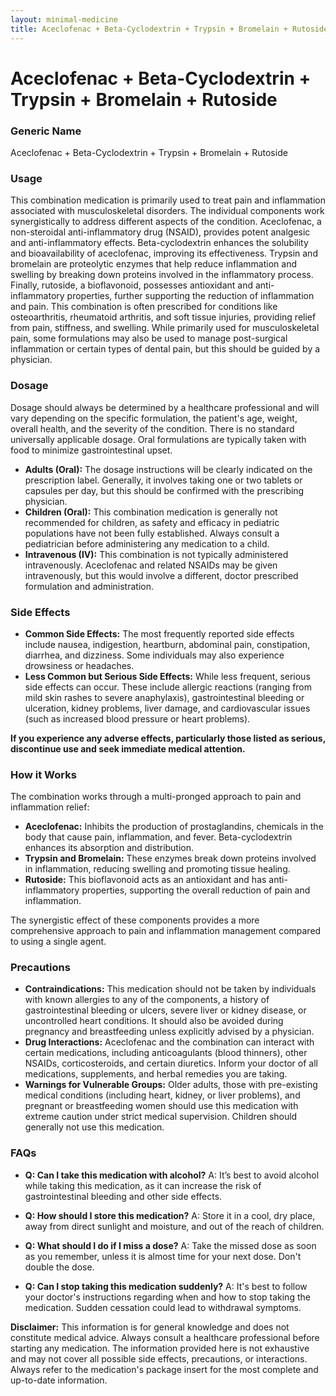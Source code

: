 ```yaml
---
layout: minimal-medicine
title: Aceclofenac + Beta-Cyclodextrin + Trypsin + Bromelain + Rutoside
---
```


# Aceclofenac + Beta-Cyclodextrin + Trypsin + Bromelain + Rutoside
### Generic Name
Aceclofenac + Beta-Cyclodextrin + Trypsin + Bromelain + Rutoside


### Usage

This combination medication is primarily used to treat pain and inflammation associated with musculoskeletal disorders.  The individual components work synergistically to address different aspects of the condition.  Aceclofenac, a non-steroidal anti-inflammatory drug (NSAID), provides potent analgesic and anti-inflammatory effects. Beta-cyclodextrin enhances the solubility and bioavailability of aceclofenac, improving its effectiveness. Trypsin and bromelain are proteolytic enzymes that help reduce inflammation and swelling by breaking down proteins involved in the inflammatory process.  Finally, rutoside, a bioflavonoid, possesses antioxidant and anti-inflammatory properties, further supporting the reduction of inflammation and pain.  This combination is often prescribed for conditions like osteoarthritis, rheumatoid arthritis, and soft tissue injuries, providing relief from pain, stiffness, and swelling.  While primarily used for musculoskeletal pain, some formulations may also be used to manage post-surgical inflammation or certain types of dental pain, but this should be guided by a physician.


### Dosage

Dosage should always be determined by a healthcare professional and will vary depending on the specific formulation, the patient's age, weight, overall health, and the severity of the condition.  There is no standard universally applicable dosage.  Oral formulations are typically taken with food to minimize gastrointestinal upset.

* **Adults (Oral):** The dosage instructions will be clearly indicated on the prescription label.  Generally, it involves taking one or two tablets or capsules per day, but this should be confirmed with the prescribing physician.
* **Children (Oral):** This combination medication is generally not recommended for children, as safety and efficacy in pediatric populations have not been fully established.  Always consult a pediatrician before administering any medication to a child.
* **Intravenous (IV):** This combination is not typically administered intravenously.  Aceclofenac and related NSAIDs may be given intravenously, but this would involve a different, doctor prescribed formulation and administration.


### Side Effects

* **Common Side Effects:**  The most frequently reported side effects include nausea, indigestion, heartburn, abdominal pain, constipation, diarrhea, and dizziness.  Some individuals may also experience drowsiness or headaches.
* **Less Common but Serious Side Effects:**  While less frequent, serious side effects can occur. These include allergic reactions (ranging from mild skin rashes to severe anaphylaxis), gastrointestinal bleeding or ulceration, kidney problems, liver damage, and cardiovascular issues (such as increased blood pressure or heart problems).


**If you experience any adverse effects, particularly those listed as serious, discontinue use and seek immediate medical attention.**


### How it Works

The combination works through a multi-pronged approach to pain and inflammation relief:

* **Aceclofenac:** Inhibits the production of prostaglandins, chemicals in the body that cause pain, inflammation, and fever. Beta-cyclodextrin enhances its absorption and distribution.
* **Trypsin and Bromelain:**  These enzymes break down proteins involved in inflammation, reducing swelling and promoting tissue healing.
* **Rutoside:**  This bioflavonoid acts as an antioxidant and has anti-inflammatory properties, supporting the overall reduction of pain and inflammation.


The synergistic effect of these components provides a more comprehensive approach to pain and inflammation management compared to using a single agent.


### Precautions

* **Contraindications:**  This medication should not be taken by individuals with known allergies to any of the components, a history of gastrointestinal bleeding or ulcers, severe liver or kidney disease, or uncontrolled heart conditions.  It should also be avoided during pregnancy and breastfeeding unless explicitly advised by a physician.
* **Drug Interactions:**  Aceclofenac and the combination can interact with certain medications, including anticoagulants (blood thinners), other NSAIDs, corticosteroids, and certain diuretics.  Inform your doctor of all medications, supplements, and herbal remedies you are taking.
* **Warnings for Vulnerable Groups:**  Older adults, those with pre-existing medical conditions (including heart, kidney, or liver problems), and pregnant or breastfeeding women should use this medication with extreme caution under strict medical supervision.  Children should generally not use this medication.


### FAQs

* **Q: Can I take this medication with alcohol?** A: It’s best to avoid alcohol while taking this medication, as it can increase the risk of gastrointestinal bleeding and other side effects.

* **Q: How should I store this medication?** A: Store it in a cool, dry place, away from direct sunlight and moisture, and out of the reach of children.

* **Q: What should I do if I miss a dose?** A: Take the missed dose as soon as you remember, unless it is almost time for your next dose.  Don't double the dose.

* **Q: Can I stop taking this medication suddenly?** A: It's best to follow your doctor's instructions regarding when and how to stop taking the medication.  Sudden cessation could lead to withdrawal symptoms.


**Disclaimer:** This information is for general knowledge and does not constitute medical advice. Always consult a healthcare professional before starting any medication. The information provided here is not exhaustive and may not cover all possible side effects, precautions, or interactions.  Always refer to the medication's package insert for the most complete and up-to-date information.
